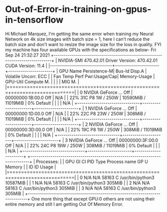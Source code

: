 # Out-of-Error-in-training-on-gpus-in-tensorflow
Hi Michael Marquez, I'm getting the same error when training my Neural Network on 4k size images with batch size = 1, here I can't reduce the batch size and don't want to resize the image size for the loss in quality. FYI my machine has four available GPUs with the specifications as below- Fri Sep 24 21:32:27 2021 +-----------------------------------------------------------------------------+ | NVIDIA-SMI 470.42.01 Driver Version: 470.42.01 CUDA Version: 11.4 | |-------------------------------+----------------------+----------------------+ | GPU Name Persistence-M| Bus-Id Disp.A | Volatile Uncorr. ECC | | Fan Temp Perf Pwr:Usage/Cap| Memory-Usage | GPU-Util Compute M. | | | | MIG M. | |===============================+======================+======================| | 0 NVIDIA GeForce ... Off | 00000000:1B:00.0 Off | N/A | | 22% 31C P8 1W / 250W | 10590MiB / 11019MiB | 0% Default | | | | N/A | +-------------------------------+----------------------+----------------------+ | 1 NVIDIA GeForce ... Off | 00000000:1D:00.0 Off | N/A | | 22% 22C P8 23W / 250W | 308MiB / 11019MiB | 0% Default | | | | N/A | +-------------------------------+----------------------+----------------------+ | 2 NVIDIA GeForce ... Off | 00000000:3D:00.0 Off | N/A | | 22% 19C P8 1W / 250W | 308MiB / 11019MiB | 0% Default | | | | N/A | +-------------------------------+----------------------+----------------------+ | 3 NVIDIA GeForce ... Off | 00000000:3F:00.0 Off | N/A | | 22% 24C P8 19W / 250W | 308MiB / 11019MiB | 0% Default | | | | N/A | +-------------------------------+----------------------+----------------------+ +-----------------------------------------------------------------------------+ | Processes: | | GPU GI CI PID Type Process name GP U Memory | | ID ID Usage | |=============================================================================| | 0 N/A N/A 58163 C /usr/bin/python3 10587MiB | | 1 N/A N/A 58163 C /usr/bin/python3 305MiB | | 2 N/A N/A 58163 C /usr/bin/python3 305MiB | | 3 N/A N/A 58163 C /usr/bin/python3 305MiB | +-----------------------------------------------------------------------------+ One more thing that except GPU:0 others are not using their entire memory and still I am getting Out Of Memory Error.
